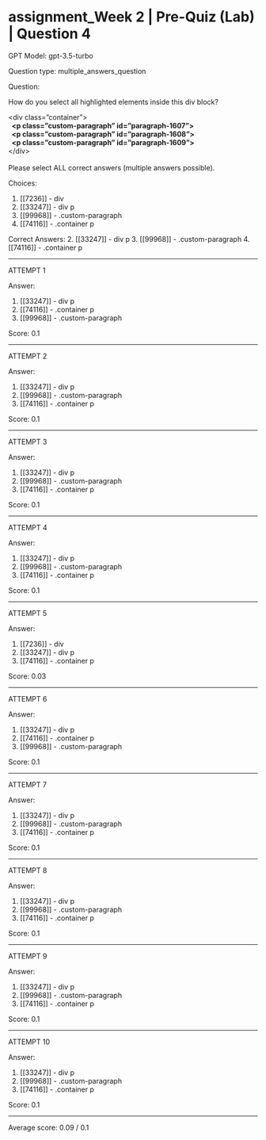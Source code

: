 # assignment_Week 2 | Pre-Quiz (Lab) | Question 4

GPT Model: gpt-3.5-turbo

Question type: multiple_answers_question

Question:
<div><p><span>How do you select </span><span>all</span><span> highlighted elements inside this div block?</span></p>
<p><span>&lt;div class=”container”&gt;<br></span><strong>&nbsp; &lt;p class=”custom-paragraph” id=”paragraph-1607”&gt;<br></strong><strong>&nbsp; &lt;p class=”custom-paragraph” id=”paragraph-1608”&gt;<br></strong><strong>&nbsp; &lt;p class=”custom-paragraph” id=”paragraph-1609”&gt;<br></strong><span>&lt;/div&gt;<br><br>Please select ALL correct answers (multiple answers possible).<br></span></p></div>

Choices:
1. [[7236]] - div
2. [[33247]] - div p
3. [[99968]] - .custom-paragraph
4. [[74116]] - .container p

Correct Answers:
2. [[33247]] - div p
3. [[99968]] - .custom-paragraph
4. [[74116]] - .container p

****************************************

ATTEMPT 1

Answer:
1. [[33247]] - div p
2. [[74116]] - .container p
3. [[99968]] - .custom-paragraph

Score: 0.1

--------------------

ATTEMPT 2

Answer: 
1. [[33247]] - div p
3. [[99968]] - .custom-paragraph
4. [[74116]] - .container p

Score: 0.1

--------------------

ATTEMPT 3

Answer: 
1. [[33247]] - div p
2. [[99968]] - .custom-paragraph
3. [[74116]] - .container p

Score: 0.1

--------------------

ATTEMPT 4

Answer: 
1. [[33247]] - div p
2. [[99968]] - .custom-paragraph
3. [[74116]] - .container p

Score: 0.1

--------------------

ATTEMPT 5

Answer: 
1. [[7236]] - div
2. [[33247]] - div p
4. [[74116]] - .container p

Score: 0.03

--------------------

ATTEMPT 6

Answer: 
1. [[33247]] - div p
2. [[74116]] - .container p
3. [[99968]] - .custom-paragraph

Score: 0.1

--------------------

ATTEMPT 7

Answer: 
1. [[33247]] - div p
2. [[99968]] - .custom-paragraph
4. [[74116]] - .container p

Score: 0.1

--------------------

ATTEMPT 8

Answer:
1. [[33247]] - div p
2. [[99968]] - .custom-paragraph
3. [[74116]] - .container p

Score: 0.1

--------------------

ATTEMPT 9

Answer: 
1. [[33247]] - div p
2. [[99968]] - .custom-paragraph
3. [[74116]] - .container p

Score: 0.1

--------------------

ATTEMPT 10

Answer: 
1. [[33247]] - div p
2. [[99968]] - .custom-paragraph
3. [[74116]] - .container p

Score: 0.1

--------------------

Average score: 0.09 / 0.1
